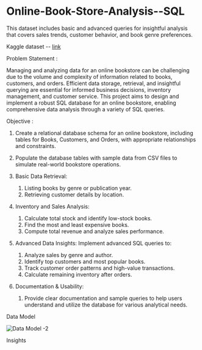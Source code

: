 # Online-Book-Store-Analysis--SQL

This dataset includes basic and advanced queries for insightful analysis that covers sales trends, customer behavior, and book genre preferences.

Kaggle dataset -- [link](https://www.kaggle.com/datasets/komal1111/online-bookstore-analysis?resource=download)

Problem Statement :

Managing and analyzing data for an online bookstore can be challenging due to the volume and complexity of information related to books, customers, and orders. Efficient data storage, retrieval, and insightful querying are essential for informed business decisions, inventory management, and customer service. This project aims to design and implement a robust SQL database for an online bookstore, enabling comprehensive data analysis through a variety of SQL queries.

Objective :

1. Create a relational database schema for an online bookstore, including tables for Books, Customers, and Orders, with appropriate relationships and constraints.

2. Populate the database tables with sample data from CSV files to simulate real-world bookstore operations.

3. Basic Data Retrieval:
    1. Listing books by genre or publication year.
    2. Retrieving customer details by location.

4. Inventory and Sales Analysis:
   
    1. Calculate total stock and identify low-stock books.
    2. Find the most and least expensive books.
    3. Compute total revenue and analyze sales performance.

6. Advanced Data Insights:
    Implement advanced SQL queries to:
    1. Analyze sales by genre and author.
    2. Identify top customers and most popular books.
    3. Track customer order patterns and high-value transactions.
    4. Calculate remaining inventory after orders.
  
7. Documentation & Usability:
   1. Provide clear documentation and sample queries to help users understand and utilize the database for various analytical needs.


Data Model 


![Data Model -2](https://github.com/user-attachments/assets/7e02dac5-3313-4d4e-a494-c1ff8b9ea026)


Insights
